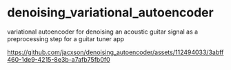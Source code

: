 # denoising_variational_autoencoder
variational autoencoder for denoising an acoustic guitar signal as a preprocessing step for a guitar tuner app


https://github.com/jacxson/denoising_autoencoder/assets/112494033/3abff460-1de9-4215-8e3b-a7afb75fb0f0

